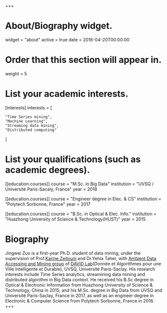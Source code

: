 +++
# About/Biography widget.
widget = "about"
active = true
date = 2016-04-20T00:00:00

# Order that this section will appear in.
weight = 5

# List your academic interests.
[interests]
  interests = [
 
  	"Time Series mining",
    "Machine Learning",
    "Streaming data mining",
    "Distributed computing"
  ]

# List your qualifications (such as academic degrees).
[[education.courses]]
  course = "M.Sc. in Big Data"
  institution = "UVSQ / Université Paris-Sacaly, France"
  year = 2018

[[education.courses]]
  course = "Engineer degree in Elec. & CS"
  institution = "Polytech Sorbonne, France"
  year = 2017

[[education.courses]]
  course = "B.Sc. in Optical & Elec. Info."
  institution = "Huazhong University of Science & Technology(HUST)"
  year = 2015

# Biography
Jingwei Zuo is a first-year Ph.D. student of data mining, under the supervision of Prof.[Karine Zeitouni](http://perso.prism.uvsq.fr/~zeitouni/) and Dr.Yehia Taher, with [Ambient Data Accessing and Mining group](https://www.david.uvsq.fr/?team=adam#) of [DAVID Lab](https://www.david.uvsq.fr)(Donnée et Algorithmes pour une Ville Intelligente et Durable), UVSQ, Université Paris-Saclay. His research interests include Time Series analytics, streamining data mining and distributed algorithm in Big Data context. He received his B.Sc degree in Optical & Electronic Information from Huazhong University of Science & Technology, China in 2015, and his M.Sc. degree in Big Data from UVSQ and Université Paris-Saclay, France in 2017, as well as an engineer degree in Electronic & Computer Science from Polytech Sorbonne, France in 2016.
+++